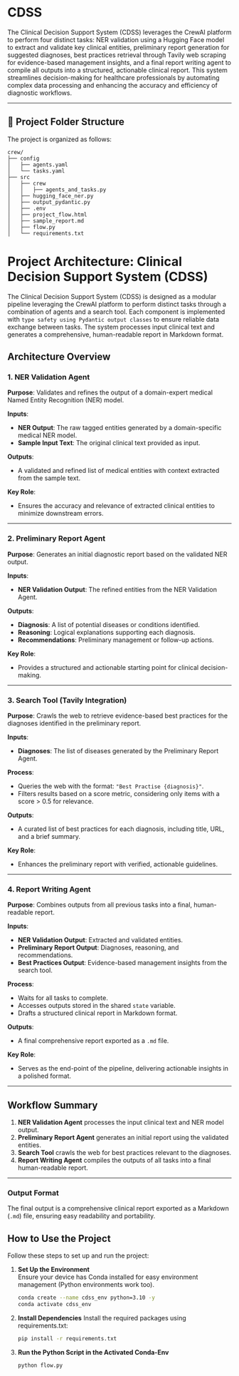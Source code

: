 # CDSS

The Clinical Decision Support System (CDSS) leverages the CrewAI platform to perform four distinct tasks: NER validation using a Hugging Face model to extract and validate key clinical entities, preliminary report generation for suggested diagnoses, best practices retrieval through Tavily web scraping for evidence-based management insights, and a final report writing agent to compile all outputs into a structured, actionable clinical report. This system streamlines decision-making for healthcare professionals by automating complex data processing and enhancing the accuracy and efficiency of diagnostic workflows.

---

## 📂 Project Folder Structure

The project is organized as follows:

```
crew/
├── config
│   ├── agents.yaml
│   └── tasks.yaml
├── src
│   ├── crew
│   │   ├── agents_and_tasks.py
│   ├── hugging_face_ner.py
│   ├── output_pydantic.py
│   ├── .env
│   ├── project_flow.html
│   ├── sample_report.md
│   ├── flow.py
│   └── requirements.txt
```

# Project Architecture: Clinical Decision Support System (CDSS)

The Clinical Decision Support System (CDSS) is designed as a modular pipeline leveraging the CrewAI platform to perform distinct tasks through a combination of agents and a search tool. Each component is implemented with `type safety using Pydantic output classes` to ensure reliable data exchange between tasks. The system processes input clinical text and generates a comprehensive, human-readable report in Markdown format.

## Architecture Overview

### 1. NER Validation Agent

**Purpose**: Validates and refines the output of a domain-expert medical Named Entity Recognition (NER) model.

**Inputs**:

- **NER Output**: The raw tagged entities generated by a domain-specific medical NER model.
- **Sample Input Text**: The original clinical text provided as input.

**Outputs**:

- A validated and refined list of medical entities with context extracted from the sample text.

**Key Role**:

- Ensures the accuracy and relevance of extracted clinical entities to minimize downstream errors.

---

### 2. Preliminary Report Agent

**Purpose**: Generates an initial diagnostic report based on the validated NER output.

**Inputs**:

- **NER Validation Output**: The refined entities from the NER Validation Agent.

**Outputs**:

- **Diagnosis**: A list of potential diseases or conditions identified.
- **Reasoning**: Logical explanations supporting each diagnosis.
- **Recommendations**: Preliminary management or follow-up actions.

**Key Role**:

- Provides a structured and actionable starting point for clinical decision-making.

---

### 3. Search Tool (Tavily Integration)

**Purpose**: Crawls the web to retrieve evidence-based best practices for the diagnoses identified in the preliminary report.

**Inputs**:

- **Diagnoses**: The list of diseases generated by the Preliminary Report Agent.

**Process**:

- Queries the web with the format: `"Best Practise {diagnosis}"`.
- Filters results based on a score metric, considering only items with a score > 0.5 for relevance.

**Outputs**:

- A curated list of best practices for each diagnosis, including title, URL, and a brief summary.

**Key Role**:

- Enhances the preliminary report with verified, actionable guidelines.

---

### 4. Report Writing Agent

**Purpose**: Combines outputs from all previous tasks into a final, human-readable report.

**Inputs**:

- **NER Validation Output**: Extracted and validated entities.
- **Preliminary Report Output**: Diagnoses, reasoning, and recommendations.
- **Best Practices Output**: Evidence-based management insights from the search tool.

**Process**:

- Waits for all tasks to complete.
- Accesses outputs stored in the shared `state` variable.
- Drafts a structured clinical report in Markdown format.

**Outputs**:

- A final comprehensive report exported as a `.md` file.

**Key Role**:

- Serves as the end-point of the pipeline, delivering actionable insights in a polished format.

---

## Workflow Summary

1. **NER Validation Agent** processes the input clinical text and NER model output.
2. **Preliminary Report Agent** generates an initial report using the validated entities.
3. **Search Tool** crawls the web for best practices relevant to the diagnoses.
4. **Report Writing Agent** compiles the outputs of all tasks into a final human-readable report.

---

### Output Format

The final output is a comprehensive clinical report exported as a Markdown (`.md`) file, ensuring easy readability and portability.

## How to Use the Project

Follow these steps to set up and run the project:

1. **Set Up the Environment**  
   Ensure your device has Conda installed for easy environment management (Python environments work too).

   ```bash
   conda create --name cdss_env python=3.10 -y
   conda activate cdss_env

   ```

2. **Install Dependencies**
   Install the required packages using requirements.txt:

   ```bash
   pip install -r requirements.txt
   ```

3. **Run the Python Script in the Activated Conda-Env**

   ```bash
   python flow.py
   ```
